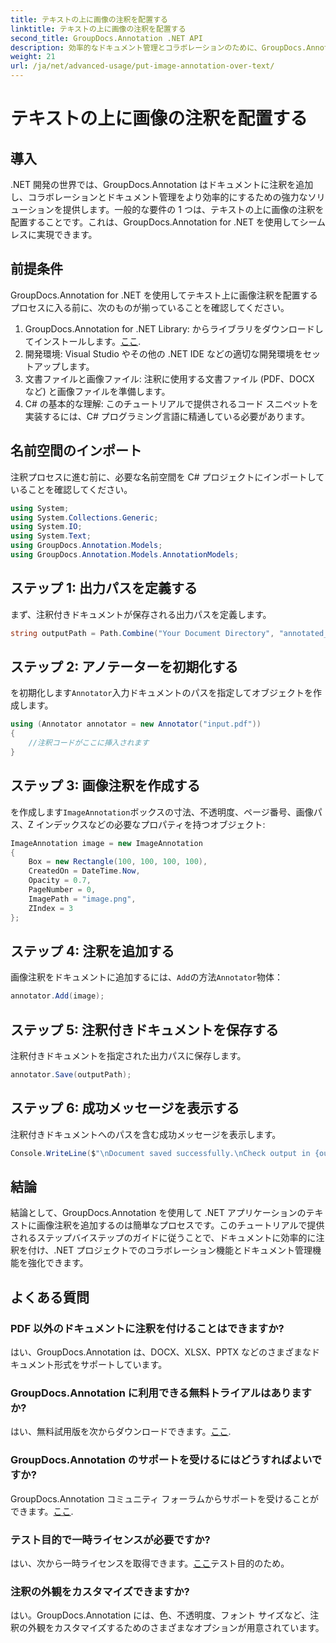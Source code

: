 ```yaml
---
title: テキストの上に画像の注釈を配置する
linktitle: テキストの上に画像の注釈を配置する
second_title: GroupDocs.Annotation .NET API
description: 効率的なドキュメント管理とコラボレーションのために、GroupDocs.Annotation を使用して .NET のテキストに画像注釈を追加する方法を学びます。
weight: 21
url: /ja/net/advanced-usage/put-image-annotation-over-text/
---
```


# テキストの上に画像の注釈を配置する

## 導入
.NET 開発の世界では、GroupDocs.Annotation はドキュメントに注釈を追加し、コラボレーションとドキュメント管理をより効率的にするための強力なソリューションを提供します。一般的な要件の 1 つは、テキストの上に画像の注釈を配置することです。これは、GroupDocs.Annotation for .NET を使用してシームレスに実現できます。
## 前提条件
GroupDocs.Annotation for .NET を使用してテキスト上に画像注釈を配置するプロセスに入る前に、次のものが揃っていることを確認してください。
1.  GroupDocs.Annotation for .NET Library: からライブラリをダウンロードしてインストールします。[ここ](https://releases.groupdocs.com/annotation/net/).
2. 開発環境: Visual Studio やその他の .NET IDE などの適切な開発環境をセットアップします。
3. 文書ファイルと画像ファイル: 注釈に使用する文書ファイル (PDF、DOCX など) と画像ファイルを準備します。
4. C# の基本的な理解: このチュートリアルで提供されるコード スニペットを実装するには、C# プログラミング言語に精通している必要があります。

## 名前空間のインポート
注釈プロセスに進む前に、必要な名前空間を C# プロジェクトにインポートしていることを確認してください。
```csharp
using System;
using System.Collections.Generic;
using System.IO;
using System.Text;
using GroupDocs.Annotation.Models;
using GroupDocs.Annotation.Models.AnnotationModels;
```
## ステップ 1: 出力パスを定義する
まず、注釈付きドキュメントが保存される出力パスを定義します。
```csharp
string outputPath = Path.Combine("Your Document Directory", "annotated_document.pdf");
```
## ステップ 2: アノテーターを初期化する
を初期化します`Annotator`入力ドキュメントのパスを指定してオブジェクトを作成します。
```csharp
using (Annotator annotator = new Annotator("input.pdf"))
{
    //注釈コードがここに挿入されます
}
```
## ステップ 3: 画像注釈を作成する
を作成します`ImageAnnotation`ボックスの寸法、不透明度、ページ番号、画像パス、Z インデックスなどの必要なプロパティを持つオブジェクト:
```csharp
ImageAnnotation image = new ImageAnnotation
{
    Box = new Rectangle(100, 100, 100, 100),
    CreatedOn = DateTime.Now,
    Opacity = 0.7,
    PageNumber = 0,
    ImagePath = "image.png",
    ZIndex = 3
};
```
## ステップ 4: 注釈を追加する
画像注釈をドキュメントに追加するには、`Add`の方法`Annotator`物体：
```csharp
annotator.Add(image);
```
## ステップ 5: 注釈付きドキュメントを保存する
注釈付きドキュメントを指定された出力パスに保存します。
```csharp
annotator.Save(outputPath);
```
## ステップ 6: 成功メッセージを表示する
注釈付きドキュメントへのパスを含む成功メッセージを表示します。
```csharp
Console.WriteLine($"\nDocument saved successfully.\nCheck output in {outputPath}.");
```

## 結論
結論として、GroupDocs.Annotation を使用して .NET アプリケーションのテキストに画像注釈を追加するのは簡単なプロセスです。このチュートリアルで提供されるステップバイステップのガイドに従うことで、ドキュメントに効率的に注釈を付け、.NET プロジェクトでのコラボレーション機能とドキュメント管理機能を強化できます。
## よくある質問
### PDF 以外のドキュメントに注釈を付けることはできますか?
はい、GroupDocs.Annotation は、DOCX、XLSX、PPTX などのさまざまなドキュメント形式をサポートしています。
### GroupDocs.Annotation に利用できる無料トライアルはありますか?
はい、無料試用版を次からダウンロードできます。[ここ](https://releases.groupdocs.com/).
### GroupDocs.Annotation のサポートを受けるにはどうすればよいですか?
 GroupDocs.Annotation コミュニティ フォーラムからサポートを受けることができます。[ここ](https://forum.groupdocs.com/c/annotation/10).
### テスト目的で一時ライセンスが必要ですか?
はい、次から一時ライセンスを取得できます。[ここ](https://purchase.groupdocs.com/temporary-license/)テスト目的のため。
### 注釈の外観をカスタマイズできますか?
はい。GroupDocs.Annotation には、色、不透明度、フォント サイズなど、注釈の外観をカスタマイズするためのさまざまなオプションが用意されています。